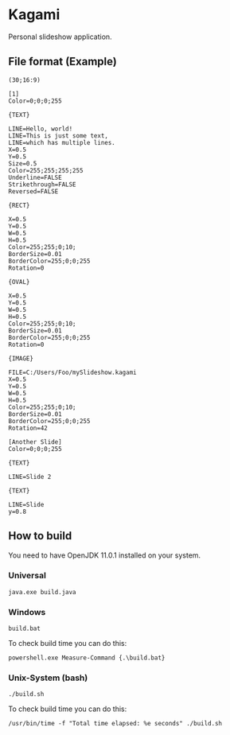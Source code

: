 # Kagami

Personal slideshow application.

## File format (Example)

```
(30;16:9)

[1]
Color=0;0;0;255

{TEXT}

LINE=Hello, world!
LINE=This is just some text,
LINE=which has multiple lines.
X=0.5
Y=0.5
Size=0.5
Color=255;255;255;255
Underline=FALSE
Strikethrough=FALSE
Reversed=FALSE

{RECT}

X=0.5
Y=0.5
W=0.5
H=0.5
Color=255;255;0;10;
BorderSize=0.01
BorderColor=255;0;0;255
Rotation=0

{OVAL}

X=0.5
Y=0.5
W=0.5
H=0.5
Color=255;255;0;10;
BorderSize=0.01
BorderColor=255;0;0;255
Rotation=0

{IMAGE}

FILE=C:/Users/Foo/mySlideshow.kagami
X=0.5
Y=0.5
W=0.5
H=0.5
Color=255;255;0;10;
BorderSize=0.01
BorderColor=255;0;0;255
Rotation=42

[Another Slide]
Color=0;0;0;255

{TEXT}

LINE=Slide 2

{TEXT}

LINE=Slide
y=0.8
```

## How to build

You need to have OpenJDK 11.0.1 installed on your system.

### Universal

```
java.exe build.java
```

### Windows

```
build.bat
```

To check build time you can do this:

```
powershell.exe Measure-Command {.\build.bat}
```

### Unix-System (bash)

```
./build.sh
```

To check build time you can do this:

```
/usr/bin/time -f "Total time elapsed: %e seconds" ./build.sh
```
